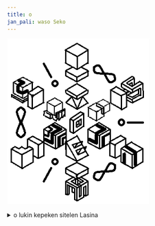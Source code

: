 ```yaml
---
title: o
jan_pali: waso Seko
---
```

![sina wile lukin la o open e sitelen Lasina](o-leko.png)


<details markdown="1">

<summary>o lukin kepeken sitelen Lasina</summary>

*jan pali li sitelen kepeken [nasin pi 'leko pona'](https://sona.pona.la/wiki/leko_pona
).*

(sina lukin tan sewi lon nasin pi ilo tenpo la)

(*leko pona* la)  
o pali e pona  
o mama e jan  
o toki e suwi  
o utala e ike  
o pilin e wawa  
o pana e sona  

(*sitelen pona* la)  
o ale, o ale, o ale
</details>
